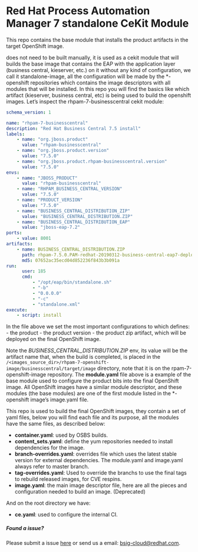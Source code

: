 # Red Hat Process Automation Manager 7 standalone CeKit Module

This repo contains the base module that installs the product artifacts in the target OpenShift image.

does not need to be built manually, it is used as a cekit module  that will builds the base image that contains
the EAP with the application layer (business central, kieserver, etc.) on it without any kind of configuration, we call
it standalone-image, all the configuration will be made by the *-openshift repositories which contains the image
descriptors with all modules that will be installed. In this repo you will find the basics like which artifact
(kieserver, business central, etc) is being used to build the openshift images.
Let’s inspect the rhpam-7-businesscentral cekit module:


```yaml
schema_version: 1

name: "rhpam-7-businesscentral"
description: "Red Hat Business Central 7.5 install"
labels:
    - name: "org.jboss.product"
      value: "rhpam-businesscentral"
    - name: "org.jboss.product.version"
      value: "7.5.0"
    - name: "org.jboss.product.rhpam-businesscentral.version"
      value: "7.5.0"
envs:
    - name: "JBOSS_PRODUCT"
      value: "rhpam-businesscentral"
    - name: "RHPAM_BUSINESS_CENTRAL_VERSION"
      value: "7.5.0"
    - name: "PRODUCT_VERSION"
      value: "7.5.0"
    - name: "BUSINESS_CENTRAL_DISTRIBUTION_ZIP"
      value: "BUSINESS_CENTRAL_DISTRIBUTION.ZIP"
    - name: "BUSINESS_CENTRAL_DISTRIBUTION_EAP"
      value: "jboss-eap-7.2"
ports:
    - value: 8001
artifacts:
    - name: BUSINESS_CENTRAL_DISTRIBUTION.ZIP
      path: rhpam-7.5.0.PAM-redhat-20190312-business-central-eap7-deployable.zip
      md5: 07652ac35ecd04d852236f843b3b091a
run:
      user: 185
      cmd:
          - "/opt/eap/bin/standalone.sh"
          - "-b"
          - "0.0.0.0"
          - "-c"
          - "standalone.xml"
execute:
    - script: install
```

In the file above we set the most important configurations to which defines:
    - the product
    - the product version
    - the product zip artifact, which will be deployed on the final OpenShift image.

Note the *BUSINESS_CENTRAL_DISTRIBUTION.ZIP* env, its value will be the artifact name that, when the build is completed,
is placed in the `/<images_source_dir>/rhpam-7-openshift-image/businesscentral/target/image` directory,
note that it is on the rpam-7-openshift-image repository. The **module.yaml** file above is a example of
the base module used to configure the product bits into the final OpenShift image. All OpenShift images have a
similar module descriptor, and these modules (the base modules) are one of the first module listed in the
 *-openshift image’s image.yaml file.



This repo is used to build the final OpenShift images, they contain a set of yaml files, below you will find each
file and its purpose, all the modules have the same files, as described below:

 - **container.yaml**: used by OSBS builds.
 - **content_sets.yaml**: define the yum repositories needed to install dependencies for the image.
 - **branch-overrides.yaml**: overrides file which uses the latest stable version for external dependencies. The module.yaml and image.yaml always refer to master branch.
 - **tag-overrides.yaml**: Used to override the branchs to use the final tags to rebuild released images, for CVE respins.
 - **image.yaml**: the main image descriptor file, here are all the pieces and configuration needed to build an image. (Deprecated)

And on the root directory we have:

 - **ce.yaml**: used to configure the internal CI.



 ##### Found a issue?
 Please submit a issue [here](https://issues.jboss.org/projects/KIECLOUD) or send us a email: bsig-cloud@redhat.com.
